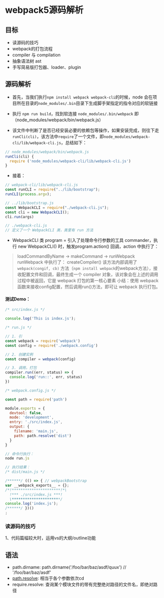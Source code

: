 # webpack5源码解析

## 目标
- 读源码的技巧
- webpack的打包流程
- compiler 与 compilation
- 抽象语法树 ast
- 手写简易版打包器、loader、plugin

## 源码解析
- 首先，当我们执行`npm install webpack webpack-cli`的时候，node 会在项目所在目录的`node_modules/.bin`目录下生成脚手架指定的指令对应的软链接
- 执行 `npm run build`，找到软连接 `node_modules/.bin/webpack` 即（node_modules/webpack/bin/webpack.js）

- 该文件中判断了是否已经安装必要的依赖包等操作，如果安装完成，则往下走`runCli(cli)`，该方法中`require`了一个文件，即`node_modules/webpack-cli/lib/webpack-cli.js`，总结如下：
```js
// node_modules/webpack/bin/webpack.js
runCli(cli) {
  require ('node_modules/webpack-cli/lib/webpack-cli.js')
}
```

- 接着：
```js
// webpack-cli/lib/webpack-cli.js
const runCLI = require("../lib/bootstrap");
runCLI(process.argv);

// ../lib/bootstrap.js
const WebpackCLI = require("./webpack-cli.js");
const cli = new WebpackCLI();
cli.run(args)

// ./webpack-cli.js
// 定义了一个 WebpackCLI 类，类里有 run 方法
```

- WebpackCLI 类
program = 引入了处理命令行参数的工具 commander，执行 new WebpackCLI() 时，触发program.action() 回调，action 中执行了：
> loadCommandByName -> makeCommand -> runWebpack
runWebpack 中执行了：
> createCompiler()
该方法内部调用了 `webpack(congif, cb)` 方法（`npm install webpack`的webpack方法），接收配置文件和回调，最终生成一个 compiler 对象，该对象会在上述的调用过程中被返回，它是 webpack 打包的第一核心要素
> 小结：使用 webpack 函数来接收config配置，然后调用run()方法，即可让 webpack 执行打包。

#### 测试Demo：
```js
/* src/index.js */

console.log('This is index.js');
```

```js
/* run.js */

// 1. 引
const webpack = require('webpack')
const config = require('./webpack.config')

// 2. 创建实例
const compiler = webpack(config)

// 3. 调用，打包
compiler.run((err, status) => {
  console.log('run::', err, status)
})
```
```js
/* webpack.config.js */

const path = require('path')

module.exports = {
  devtool: false,
  mode: 'development',
  entry: './src/index.js',
  output: {
    filename: 'main.js',
    path: path.resolve('dist')
  }
}
```
```js
// 命令行执行：
node run.js
```
```js
// 执行结果：
/* dist/main.js */

/******/ (() => { // webpackBootstrap
var __webpack_exports__ = {};
/*!**********************!*\
  !*** ./src/index.js ***!
  \**********************/
console.log('index.js');
/******/ })()
;
```

<!-- ```flow
st=>start: 执行 npm run build
op1=>operation: program（commander）
op2=>operation: action
op3=>operation: loadCommandByName -> makeCommand -> runWebpack
op=>operation: Your Operation
cond=>condition: Yes or No?
e=>end
st->op1->op2->op3->cond
cond(yes)->e
cond(no)->op
``` -->

### 读源码的技巧
1、代码篇幅较大时，运用vs的大纲/outline功能

## 语法
- path.dirname:
 path.dirname('/foo/bar/baz/asdf/quux') // '/foo/bar/baz/asdf'
- [path.resolve](https://wenku.baidu.com/view/505c0ce3b84cf7ec4afe04a1b0717fd5360cb2c6.html):
  相当于各个参数依次cd
- require.resolve:
  查询某个模块文件的带有完整绝对路径的文件名，即绝对路径

<!-- <font color='red' size='6px'>nihao</font> -->

